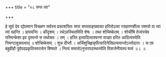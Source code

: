 +++
title = "०८ सप्त त्वा"

+++

हे सूर्य देव द्योतमान विचक्षण सर्वस्य प्रकाशयितः सप्त सप्तसङ्ख्याका हरितोऽत्वा रसहरणशीला रश्मयो वा त्वा त्वां वहन्ति । प्रापयन्ति । कीदृशम् । रथेऽवस्थितमिति शेषः । तथा शोचिष्केतम् । शोचींषि तेजांस्येव यस्मिन्केशा इव दृश्यन्ते स तथोक्तः । तम् । हरित इत्यादित्याश्वानां सञ्ज्ञा हरित आदित्यस्येति निघण्टावुक्तत्वात् ॥ शोचिष्केशम् । शुच दीप्तौ । अर्चिशुचिहृसृपीत्यादिनेसिप्रत्ययान्तोऽन्तोदात्तः । स एव बहुव्रीहौ पूर्वपदप्रकृतिस्वरत्वेन शिष्यते । नित्यं समासेऽनुत्तरपदस्थस्येति विसर्जनीयस्य षत्वं ॥ ८ ॥